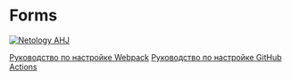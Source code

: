 # Forms
[![Netology AHJ](https://github.com/netology-homeworks-lomik31/ajs-forms/actions/workflows/web.yml/badge.svg)](https://github.com/netology-homeworks-lomik31/ajs-forms/actions/workflows/web.yml)

[Руководство по настройке Webpack](https://webpack.js.org/guides/)
[Руководство по настройке GitHub Actions](https://docs.github.com/en/actions/quickstart)
